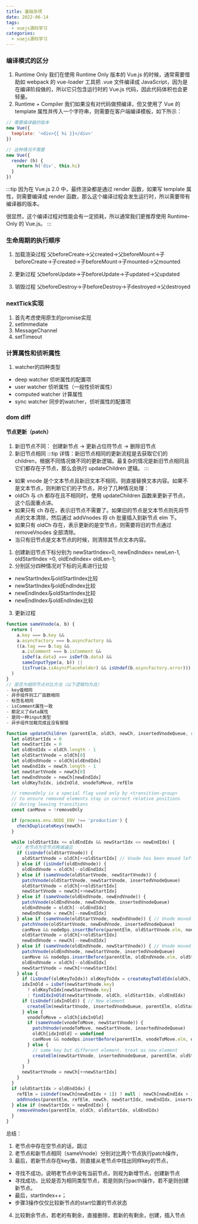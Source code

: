 ```yaml
---
title: 基础杂项
date: 2022-06-14
tags:
  - vuejs源码学习
categories:
  - vuejs源码学习
---
```


### 编译模式的区分
1. Runtime Only
我们在使用 Runtime Only 版本的 Vue.js 的时候，通常需要借助如 webpack 的 vue-loader 工具把 .vue 文件编译成 JavaScript，因为是在编译阶段做的，所以它只包含运行时的 Vue.js 代码，因此代码体积也会更轻量。
2. Runtime + Compiler
我们如果没有对代码做预编译，但又使用了 Vue 的 template 属性并传入一个字符串，则需要在客户端编译模板，如下所示：
```js
// 需要编译器的版本
new Vue({
  template: '<div>{{ hi }}</div>'
})

// 这种情况不需要
new Vue({
  render (h) {
    return h('div', this.hi)
  }
})
```
:::tip
因为在 Vue.js 2.0 中，最终渲染都是通过 render 函数，如果写 template 属性，则需要编译成 render 函数，那么这个编译过程会发生运行时，所以需要带有编译器的版本。

很显然，这个编译过程对性能会有一定损耗，所以通常我们更推荐使用 Runtime-Only 的 Vue.js。
:::


### 生命周期的执行顺序
1. 加载渲染过程
父beforeCreate->父created->父beforeMount->子beforeCreate->子created->子beforeMount->子mounted->父mounted

2. 更新过程
父beforeUpdate->子beforeUpdate->子updated->父updated

3. 销毁过程
父beforeDestroy->子beforeDestroy->子destroyed->父destroyed


### nextTick实现
1. 首先考虑使用原生的promise实现
2. setImmediate
3. MessageChannel
4. setTimeout

### 计算属性和侦听属性
1. watcher的四种类型
+ deep watcher 侦听属性的配置项
+ user watcher 侦听属性（一般性侦听属性）
+ computed watcher 计算属性
+ sync watcher 同步的watcher，侦听属性的配置项

### dom diff
#### 节点更新（patch）
1. 新旧节点不同：
创建新节点 -> 更新占位符节点 -> 删除旧节点
2. 新旧节点相同
:::tip
详情：新旧节点相同的更新流程是去获取它们的 children，根据不同情况做不同的更新逻辑。最复杂的情况是新旧节点相同且它们都存在子节点，那么会执行 updateChildren 逻辑。
:::
+ 如果 vnode 是个文本节点且新旧文本不相同，则直接替换文本内容。如果不是文本节点，则判断它们的子节点，并分了几种情况处理：
+ oldCh 与 ch 都存在且不相同时，使用 updateChildren 函数来更新子节点，这个后面重点讲。
+ 如果只有 ch 存在，表示旧节点不需要了。如果旧的节点是文本节点则先将节点的文本清除，然后通过 addVnodes 将 ch 批量插入到新节点 elm 下。
+ 如果只有 oldCh 存在，表示更新的是空节点，则需要将旧的节点通过 removeVnodes 全部清除。
+ 当只有旧节点是文本节点的时候，则清除其节点文本内容。

1. 创建新旧节点下标分别为
newStartIndex=0, newEndIndex= newLen-1, oldStartIndex =0, oldEndIndex= oldLen-1;
2. 分别区分四种情况对下标的元素进行比较
+ newStartIndex与oldStartIndex比较
+ newStartIndex与oldEndIndex比较
+ newEndIndex与oldStartIndex比较
+ newEndIndex与oldEndIndex比较
3. 更新过程
```js
function sameVnode(a, b) {
  return (
    a.key === b.key &&
    a.asyncFactory === b.asyncFactory &&
    ((a.tag === b.tag &&
      a.isComment === b.isComment &&
      isDef(a.data) === isDef(b.data) &&
      sameInputType(a, b)) ||
      (isTrue(a.isAsyncPlaceholder) && isUndef(b.asyncFactory.error)))
  )
}
// 是否为相同节点对比方法（以下逻辑均为且）
- key值相同
- 异步组件则工厂函数相同
- 标签名相同
- isComment属性一致
- 都定义了data属性
- 是同一种input类型
- 异步组件加载完成且没有报错

function updateChildren (parentElm, oldCh, newCh, insertedVnodeQueue, removeOnly) {
  let oldStartIdx = 0
  let newStartIdx = 0
  let oldEndIdx = oldCh.length - 1
  let oldStartVnode = oldCh[0]
  let oldEndVnode = oldCh[oldEndIdx]
  let newEndIdx = newCh.length - 1
  let newStartVnode = newCh[0]
  let newEndVnode = newCh[newEndIdx]
  let oldKeyToIdx, idxInOld, vnodeToMove, refElm

  // removeOnly is a special flag used only by <transition-group>
  // to ensure removed elements stay in correct relative positions
  // during leaving transitions
  const canMove = !removeOnly

  if (process.env.NODE_ENV !== 'production') {
    checkDuplicateKeys(newCh)
  }

  while (oldStartIdx <= oldEndIdx && newStartIdx <= newEndIdx) {
    // 老节点为空节点两端逼近
    if (isUndef(oldStartVnode)) {
      oldStartVnode = oldCh[++oldStartIdx] // Vnode has been moved left
    } else if (isUndef(oldEndVnode)) {
      oldEndVnode = oldCh[--oldEndIdx]
    } else if (sameVnode(oldStartVnode, newStartVnode)) {
      patchVnode(oldStartVnode, newStartVnode, insertedVnodeQueue)
      oldStartVnode = oldCh[++oldStartIdx]
      newStartVnode = newCh[++newStartIdx]
    } else if (sameVnode(oldEndVnode, newEndVnode)) {
      patchVnode(oldEndVnode, newEndVnode, insertedVnodeQueue)
      oldEndVnode = oldCh[--oldEndIdx]
      newEndVnode = newCh[--newEndIdx]
    } else if (sameVnode(oldStartVnode, newEndVnode)) { // Vnode moved right
      patchVnode(oldStartVnode, newEndVnode, insertedVnodeQueue)
      canMove && nodeOps.insertBefore(parentElm, oldStartVnode.elm, nodeOps.nextSibling(oldEndVnode.elm))
      oldStartVnode = oldCh[++oldStartIdx]
      newEndVnode = newCh[--newEndIdx]
    } else if (sameVnode(oldEndVnode, newStartVnode)) { // Vnode moved left
      patchVnode(oldEndVnode, newStartVnode, insertedVnodeQueue)
      canMove && nodeOps.insertBefore(parentElm, oldEndVnode.elm, oldStartVnode.elm)
      oldEndVnode = oldCh[--oldEndIdx]
      newStartVnode = newCh[++newStartIdx]
    } else {
      if (isUndef(oldKeyToIdx)) oldKeyToIdx = createKeyToOldIdx(oldCh, oldStartIdx, oldEndIdx)
      idxInOld = isDef(newStartVnode.key)
        ? oldKeyToIdx[newStartVnode.key]
        : findIdxInOld(newStartVnode, oldCh, oldStartIdx, oldEndIdx)
      if (isUndef(idxInOld)) { // New element
        createElm(newStartVnode, insertedVnodeQueue, parentElm, oldStartVnode.elm, false, newCh, newStartIdx)
      } else {
        vnodeToMove = oldCh[idxInOld]
        if (sameVnode(vnodeToMove, newStartVnode)) {
          patchVnode(vnodeToMove, newStartVnode, insertedVnodeQueue)
          oldCh[idxInOld] = undefined
          canMove && nodeOps.insertBefore(parentElm, vnodeToMove.elm, oldStartVnode.elm)
        } else {
          // same key but different element. treat as new element
          createElm(newStartVnode, insertedVnodeQueue, parentElm, oldStartVnode.elm, false, newCh, newStartIdx)
        }
      }
      newStartVnode = newCh[++newStartIdx]
    }
  }
  if (oldStartIdx > oldEndIdx) {
    refElm = isUndef(newCh[newEndIdx + 1]) ? null : newCh[newEndIdx + 1].elm
    addVnodes(parentElm, refElm, newCh, newStartIdx, newEndIdx, insertedVnodeQueue)
  } else if (newStartIdx > newEndIdx) {
    removeVnodes(parentElm, oldCh, oldStartIdx, oldEndIdx)
  }
}
```

总结：
1. 老节点中存在空节点的话，跳过
2. 老节点和新节点相同（sameVnode）分别对比两个节点执行patch操作，
3. 最后，若新节点存在key值，则直接从老节点中找出同样key的节点，
+ 寻找不成功，说明老节点中没有当前节点，则视为新增节点，创建新节点
+ 寻找成功，比较是否为相同类型节点，若是则执行pacth操作，若不是则创建新节点。
+ 最后，startIndex++；
+ 步骤3操作仅仅比较新节点的start位置的节点状态
4. 比较剩余节点，若老的有剩余，直接删除，若新的有剩余，创建，插入节点


